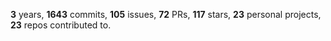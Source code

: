 **3** years, **1643** commits, **105** issues, **72** PRs, **117** stars, **23** personal projects, **23** repos contributed to.
